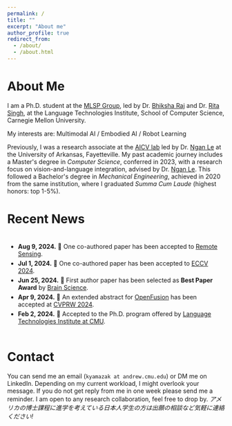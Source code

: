 ```yaml
---
permalink: /
title: ""
excerpt: "About me"
author_profile: true
redirect_from: 
  - /about/
  - /about.html
---
```


About Me
======
I am a Ph.D. student at the [MLSP Group](https://cmu-mlsp.github.io/), led by Dr. [Bhiksha Raj](http://mlsp.cs.cmu.edu/people/bhiksha/) and Dr. [Rita Singh](http://mlsp.cs.cmu.edu/people/rsingh/), at the Language Technologies Institute, School of Computer Science, Carnegie Mellon University.

My interests are: Multimodal AI / Embodied AI / Robot Learning

Previously, I was a research associate at the [AICV lab](https://uark-aicv.github.io/) led by Dr. [Ngan Le](https://www.nganle.net/) at the University of Arkansas, Fayetteville. 
My past academic journey includes a Master's degree in *Computer Science*, conferred in 2023, with a research focus on vision-and-language integration, advised by Dr. [Ngan Le](https://www.nganle.net/). 
This followed a Bachelor's degree in *Mechanical Engineering*, achieved in 2020 from the same institution, where I graduated *Summa Cum Laude* (highest honors: top 1-5%).


Recent News
======

<div style="overflow-y: scroll; height: 200px; border: 0px; padding: 5px;">
    <ul style="list-style-type: disc; padding-left: 20px;">
        <li style="margin-top: 5px; margin-bottom: 5px;"><strong>Aug 9, 2024.</strong> 🍻 One co-authored paper has been accepted to <a href="https://www.mdpi.com/2072-4292/16/16/2930">Remote Sensing</a>.</li>
        <li style="margin-top: 5px; margin-bottom: 5px;"><strong>Jul 1, 2024.</strong> 🍻 One co-authored paper has been accepted to <a href="https://eccv2024.ecva.net/Conferences/2024/AcceptedPapers">ECCV 2024</a>.</li>
        <li style="margin-top: 5px; margin-bottom: 5px;"><strong>Jun 25, 2024.</strong> 🍺 First author paper has been selected as <strong>Best Paper Award</strong> by <a href="https://www.mdpi.com/journal/brainsci/awards/2473">Brain Science</a>.</li>
        <li style="margin-top: 5px; margin-bottom: 5px;"><strong>Apr 9, 2024.</strong> 🍺 An extended abstract for <a href="https://uark-aicv.github.io/OpenFusion/">OpenFusion</a> has been accepted at <a href="https://opensun3d.github.io/">CVPRW 2024</a>.</li>
        <li style="margin-top: 5px; margin-bottom: 5px;"><strong>Feb 2, 2024.</strong> 🎉 Accepted to the Ph.D. program offered by <a href="https://www.lti.cs.cmu.edu/academics/phd-programs/index.html">Language Technologies Institute at CMU</a>.</li>
        <li style="margin-top: 5px; margin-bottom: 5px;"><strong>Jan 29, 2024.</strong> 🍺 First author paper has been accepted to <a href="https://2024.ieee-icra.org/">ICRA 2024</a> for <strong>Oral Presentation</strong>.</li>
        <li style="margin-top: 5px; margin-bottom: 5px;"><strong>Jun 21, 2023.</strong> 🍻 One co-authored paper has been accepted to <a href="https://2023.ieeeicip.org/">ICIP 2023</a> for <strong>Oral Presentation</strong>.</li>
        <li style="margin-top: 5px; margin-bottom: 5px;"><strong>Apr 11, 2023.</strong> 🍺 First author paper has been selected as <strong>Editor’s Choice Articles</strong> by <a href="https://www.mdpi.com/2076-3425/12/7/863">Brain Science</a>.</li>
        <li style="margin-top: 5px; margin-bottom: 5px;"><strong>Apr 7, 2023.</strong> 🍻 One co-authored paper has been accepted to <a href="https://sites.google.com/view/ieeecvf-cvpr2023-precognition/home?authuser=0&pli=1">CVPRW 2023</a>.</li>
        <li style="margin-top: 5px; margin-bottom: 5px;"><strong>Nov 18, 2022.</strong> 🍺 First author paper has been accepted to <a href="https://aaai.org/Conferences/AAAI-23/">AAAI 2023</a> for <strong>Oral Presentation</strong>.</li>
        <li style="margin-top: 5px; margin-bottom: 5px;"><strong>Oct 2, 2022.</strong> 🍻 One co-authored manuscript has been accepted to <a href="https://www.springer.com/journal/11263">IJCV</a>.</li>
        <li style="margin-top: 5px; margin-bottom: 5px;"><strong>Oct 2, 2022.</strong> 🍻 One co-authored paper has been accepted to <a href="https://bmvc2022.org/">BMVC 2022</a>.</li>
        <li style="margin-top: 5px; margin-bottom: 5px;"><strong>Jun 20, 2022.</strong> 🍺 First author paper has been accepted to <a href="https://2022.ieeeicip.org/">ICIP 2022</a> for <strong>Oral Presentation</strong>.</li>
        <li style="margin-top: 5px; margin-bottom: 5px;"><strong>Oct 4, 2021.</strong> 🍻 One co-authored paper has been accepted to <a href="https://www.bmvc2021-virtualconference.com/">BMVC 2021</a> for <strong>Oral Presentation</strong>.</li>
        <li style="margin-top: 5px; margin-bottom: 5px;"><strong>Nov 30, 2017.</strong> 🍷 Initiated as a member of <a href="https://www.tbp.org/recruit/recruitHome.cfm">Tau Beta Pi</a>, the Engineering Honor Society.</li>
        <li style="margin-top: 5px; margin-bottom: 5px;"><strong>Nov 28, 2017.</strong> ✍️ Received <a href="/files/CSWA_kyamazak_email_uark_edu.pdf">CSWA</a> in mechanical design.</li>
        <li style="margin-top: 5px; margin-bottom: 5px;"><strong>Aug 22, 2016.</strong> Started school at the University of Arkansas.</li>
        <li style="margin-top: 5px; margin-bottom: 5px;"><strong>Aug 2014.</strong> Joined Summer Program at Harvard University.</li>
    </ul>
</div>
<br>

Contact
======
You can send me an email (`kyamazak at andrew.cmu.edu`) or DM me on LinkedIn. Depending on my current workload, I might overlook your message. If you do not get reply from me in one week please send me a reminder. I am open to any research collaboration, feel free to drop by. *アメリカの博士課程に進学を考えている日本人学生の方は出願の相談など気軽に連絡ください!*

<script data-name="BMC-Widget" data-cfasync="false" src="https://cdnjs.buymeacoffee.com/1.0.0/widget.prod.min.js" data-id="kashuyamazk" data-description="Support me on Buy me a coffee!" data-message="" data-color="#40DCA5" data-position="Right" data-x_margin="18" data-y_margin="18"></script>
